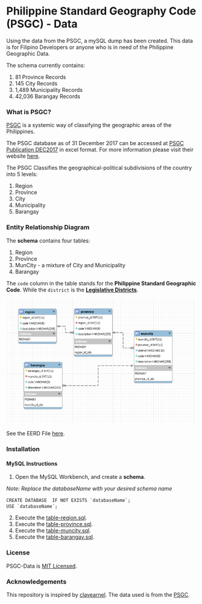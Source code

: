 # Philippine Standard Geography Code (PSGC) - Data

Using the data from the PSGC, a mySQL dump has been created. This data is for Filipino Developers or anyone who is in need of the Philippine Geographic Data.

The schema currently contains:
1. 81 Province Records
2. 145 City Records
3. 1,489 Municipality Records
4. 42,036 Barangay Records

### What is PSGC?

[PSGC](http://www.nap.psa.gov.ph/csd/psgc1.asp) is a systemic way of classifying the geographic areas of the Philippines.

The PSGC database as of 31 December 2017 can be accessed at [PSGC Publication DEC2017](resources/PSGC-Publication-DEC2017.xlsx) in excel format. For more information please visit their website [here](http://nap.psa.gov.ph/activestats/psgc/).

The PSGC Classifies the geographical-political subdivisions of the country into 5 levels:
1. Region
2. Province
3. City
4. Municipality
5. Barangay

### Entity Relationship Diagram

The **schema** contains four tables:
1. Region
2. Province
3. MunCity - a mixture of City and Municipality
4. Barangay

The ```code``` column in the table stands for the **Philippine Standard Geographic Code**. While the ```district``` is the **[Legislative Districts](https://en.wikipedia.org/wiki/House_of_Representatives_of_the_Philippines#District_representation)**.

![EERD](resources/eerd.png)

See the EERD File [here](resources/eerd.mwb).

### Installation

#### MySQL Instructions

1. Open the MySQL Workbench, and create a **schema**.

*Note: Replace the databaseName with your desired schema name*
```
CREATE DATABASE  IF NOT EXISTS `databaseName`;
USE `databaseName`;
```

2. Execute the [table-region.sql](mysql/table-region.sql). 
3. Execute the [table-province.sql](mysql/table-province.sql). 
4. Execute the [table-muncity.sql](mysql/table-muncity.sql).  
5. Execute the [table-barangay.sql](mysql/table-barangay.sql).

### License

PSGC-Data is [MIT Licensed](LICENSE.md).

### Acknowledgements
 
This repository is inspired by [clavearnel](https://github.com/clavearnel/philippines-region-province-citymun-brgy). The data used is from the [PSGC](http://nap.psa.gov.ph/activestats/psgc/).
